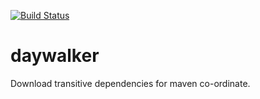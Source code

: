 [![Build Status](https://travis-ci.org/nfisher/daywalker.svg?branch=master)](https://travis-ci.org/nfisher/daywalker)

# daywalker

Download transitive dependencies for maven co-ordinate.

